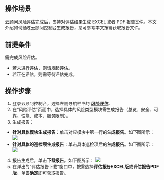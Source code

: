 ## 操作场景
云顾问风险评估完成后，支持对评估结果生成 EXCEL 或者 PDF 报告文件。本文介绍如何通过云顾问控制台生成报告，您可参考本文按需获取报告文件。

## 前提条件
需完成风险评估。
- 若未进行评估，则请发起评估。
- 若正在评估，则需等待评估完成。


## 操作步骤
1. 登录云顾问控制台，选择左侧导航栏中的 **[风险评估](https://console.cloud.tencent.com/advisor/assess)**。
2. 在“风险评估”页面中，选择具体的风险类型模块需生成报告（总览、安全、可靠、性能、成本、服务限制）。
3. 生成报告：
 - **针对具体模块生成报告**：单击对应模块中第一行的**生成报告**。如下图所示：
 ![](https://qcloudimg.tencent-cloud.cn/raw/ffd9f532a513ac037e8198e30c36b96e.png)
 - **针对具体的巡检项生成报告**：单击具体巡检项后的**生成报告**。如下图所示：
 ![](https://qcloudimg.tencent-cloud.cn/raw/af4fcec97b7e67982624e7e21314324f.png)
4. 报告生成后，单击**下载报告**。如下图所示：
![](https://qcloudimg.tencent-cloud.cn/raw/178efa5a42c5082f2f5b085b5abaa0e7.png)
5. 在弹出的“评估报告下载”窗口中，按需选择**评估报告EXCEL版**或**评估报告PDF版**，单击**确定**即可获取报告。
